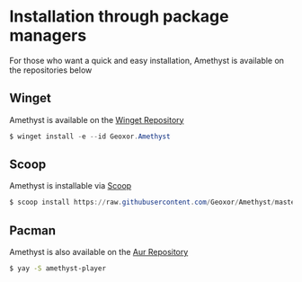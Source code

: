 # Installation through package managers

For those who want a quick and easy installation, Amethyst is available on the repositories below

## Winget
Amethyst is available on the [Winget Repository](https://github.com/microsoft/winget-pkgs/tree/master/manifests/g/Geoxor/Amethyst)
```powershell
$ winget install -e --id Geoxor.Amethyst
```

## Scoop
Amethyst is installable via [Scoop](https://scoop.sh/)
```powershell
$ scoop install https://raw.githubusercontent.com/Geoxor/Amethyst/master/manifests/scoop/amethyst.json
```

## Pacman
Amethyst is also available on the [Aur Repository](https://aur.archlinux.org/packages/amethyst-player)
```sh
$ yay -S amethyst-player
```

